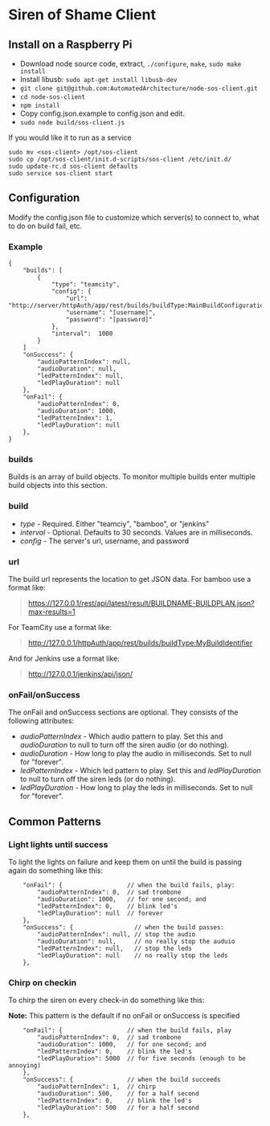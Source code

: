 # Siren of Shame Client

## Install on a Raspberry Pi

* Download node source code, extract, `./configure`, `make`, `sudo make install`
* Install libusb: `sudo apt-get install libusb-dev`
* `git clone git@github.com:AutomatedArchitecture/node-sos-client.git`
* `cd node-sos-client`
* `npm install`
* Copy config.json.example to config.json and edit.
* `sudo node build/sos-client.js`

If you would like it to run as a service

```
sudo mv <sos-client> /opt/sos-client
sudo cp /opt/sos-client/init.d-scripts/sos-client /etc/init.d/
sudo update-rc.d sos-client defaults
sudo service sos-client start
```

## Configuration

Modify the config.json file to customize which server(s) to connect to, what to do on build fail, etc.

### Example

```
{
    "builds": [
        {
            "type": "teamcity",
            "config": {
                "url": "http://server/httpAuth/app/rest/builds/buildType:MainBuildConfiguration2",
                "username": "[username]",
                "password": "[password]"
            },
            "interval":  1000
        }
    ]
    "onSuccess": {
        "audioPatternIndex": null, 
        "audioDuration": null,
        "ledPatternIndex": null,
        "ledPlayDuration": null
    },
    "onFail": {
        "audioPatternIndex": 0, 
        "audioDuration": 1000,
        "ledPatternIndex": 1,
        "ledPlayDuration": null
    },
}
```

### builds

Builds is an array of build objects. To monitor multiple builds enter multiple build objects into this section.

### build

* _type_ - Required. Either "teamciy", "bamboo", or "jenkins"
* _interval_ - Optional.  Defaults to 30 seconds.  Values are in milliseconds.
* _config_ - The server's url, username, and password

### url

The build url represents the location to get JSON data.  For bamboo use a format like:

> https://127.0.0.1/rest/api/latest/result/BUILDNAME-BUILDPLAN.json?max-results=1

For TeamCity use a format like:

> http://127.0.0.1/httpAuth/app/rest/builds/buildType:MyBuildIdentifier

And for Jenkins use a format like:

> http://127.0.0.1/jenkins/api/json/

### onFail/onSuccess

The onFail and onSuccess sections are optional.  They consists of the following attributes:

* _audioPatternIndex_ - Which audio pattern to play.  Set this and _audioDuration_ to null to turn off the siren audio (or do nothing).
* _audioDuration_ - How long to play the audio in milliseconds.  Set to null for "forever".
* _ledPatternIndex_ - Which led pattern to play.  Set this and _ledPlayDuration_ to null to turn off the siren leds (or do nothing).
* _ledPlayDuration_ - How long to play the leds in milliseconds.  Set to null for "forever".

## Common Patterns

### Light lights until success

To light the lights on failure and keep them on until the build is passing again do something like this:

```
    "onFail": {                  // when the build fails, play:
        "audioPatternIndex": 0,  // sad trombone
        "audioDuration": 1000,   // for one second; and
        "ledPatternIndex": 0,    // blink led's
        "ledPlayDuration": null  // forever
    },
    "onSuccess": {                 // when the build passes:
        "audioPatternIndex": null, // stop the audio
        "audioDuration": null,     // no really stop the auduio
        "ledPatternIndex": null,   // stop the leds
        "ledPlayDuration": null    // no really stop the leds
    },
```

### Chirp on checkin

To chirp the siren on every check-in do something like this:  

**Note:** This pattern is the default if no onFail or onSuccess is specified

```
    "onFail": {                  // when the build fails, play
        "audioPatternIndex": 0,  // sad trombone
        "audioDuration": 1000,   // for one second; and
        "ledPatternIndex": 0,    // blink the led's
        "ledPlayDuration": 5000  // for five seconds (enough to be annoying)
    },
    "onSuccess": {               // when the build succeeds
        "audioPatternIndex": 1,  // chirp
        "audioDuration": 500,    // for a half second
        "ledPatternIndex": 0,    // blink the led's
        "ledPlayDuration": 500   // for a half second
    },
```


